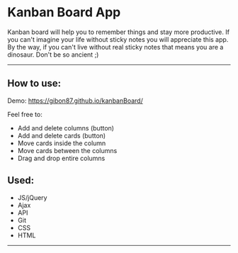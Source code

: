 <h1>Kanban Board App</h1>
<p>Kanban board will help you to remember things and stay more productive. If you can't imagine your life without sticky notes you will appreciate this app. By the way, if you can't live without real sticky notes that means you are a dinosaur. Don't be so ancient ;) </p>

<hr>

<h2>How to use: </h2>

Demo: https://gibon87.github.io/kanbanBoard/

Feel free to:
<ul>
  <li>Add and delete columns (button)</li>
  <li>Add and delete cards (button)</li>
  <li>Move cards inside the column</li>
  <li>Move cards between the columns</li>
  <li>Drag and drop entire columns</li>
</ul>

<h2>Used:</h2>
<ul>
  <li>JS/jQuery</li>
  <li>Ajax</li>
  <li>API</li>
  <li>Git</li>
  <li>CSS</li>
  <li>HTML</li>
</ul>

<hr>
